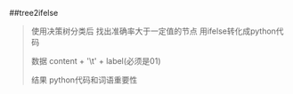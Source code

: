 ##tree2ifelse

> 使用决策树分类后 找出准确率大于一定值的节点 用ifelse转化成python代码
>
>数据 content + '\t' + label(必须是01)
>
>结果 python代码和词语重要性